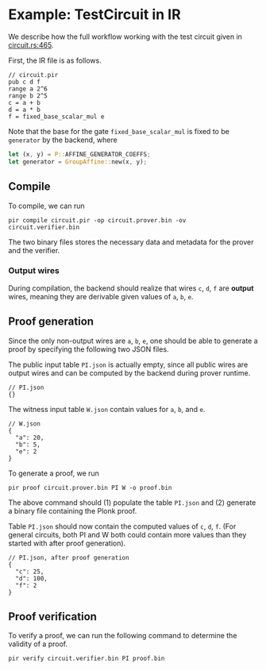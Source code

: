 # Example: TestCircuit in IR

We describe how the full workflow working with the test circuit given in
[circuit.rs:465](../plonk-core/src/circuit.rs#L465).

First, the IR file is as follows.
```
// circuit.pir
pub c d f
range a 2^6
range b 2^5
c = a + b
d = a * b
f = fixed_base_scalar_mul e
```

Note that the base for the gate `fixed_base_scalar_mul` is fixed to be
`generator` by the backend, where
```rust
let (x, y) = P::AFFINE_GENERATOR_COEFFS;
let generator = GroupAffine::new(x, y);
```

## Compile

To compile, we can run
```
pir compile circuit.pir -op circuit.prover.bin -ov circuit.verifier.bin
```
The two binary files stores the necessary data and metadata for the prover and
the verifier.

### Output wires

During compilation, the backend should realize that wires `c`, `d`, `f` are
**output** wires, meaning they are derivable given values of `a`, `b`, `e`.

## Proof generation

Since the only non-output wires are `a`, `b`, `e`, one should be able to
generate a proof by specifying the following two JSON files.

The public input table `PI.json` is actually empty, since all public wires are
output wires and can be computed by the backend during prover runtime.

```
// PI.json
{}
```

The witness input table `W.json` contain values for `a`, `b`, and `e`.

```
// W.json
{
  "a": 20,
  "b": 5,
  "e": 2
}
```

To generate a proof, we run

```
pir proof circuit.prover.bin PI W -o proof.bin
```

The above command should (1) populate the table `PI.json` and (2) generate a
binary file containing the Plonk proof.

Table `PI.json` should now contain the computed values of `c`, `d`, `f`. (For
general circuits, both PI and W both could contain more values than they
started with after proof generation).

```
// PI.json, after proof generation
{
  "c": 25,
  "d": 100,
  "f": 2
}
```

## Proof verification

To verify a proof, we can run the following command to determine the validity of
a proof.

```
pir verify circuit.verifier.bin PI proof.bin
```
